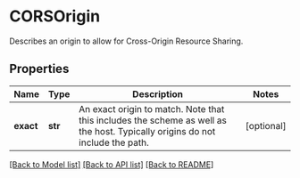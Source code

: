 # CORSOrigin

Describes an origin to allow for Cross-Origin Resource Sharing. 
## Properties
Name | Type | Description | Notes
------------ | ------------- | ------------- | -------------
**exact** | **str** | An exact origin to match. Note that this includes the scheme as well as the host. Typically origins do not include the path.  | [optional] 

[[Back to Model list]](../README.md#documentation-for-models) [[Back to API list]](../README.md#documentation-for-api-endpoints) [[Back to README]](../README.md)


